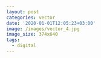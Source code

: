 ```yaml
---
layout: post
categories: vector
date: '2020-01-01T12:05:23+03:00'
image: /images/vector_4.jpg
image_size: 374x640
tags:
  - digital
---
```

